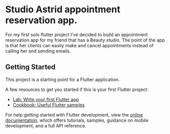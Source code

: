 # Studio Astrid appointment reservation app.

For my first solo flutter project I've decided to build an appointment reservation app for my friend that has a Beauty studio.
The point of the app is that her clients can easily make and cancel appointments instead of calling her and sending emails.

## Getting Started

This project is a starting point for a Flutter application.

A few resources to get you started if this is your first Flutter project:

- [Lab: Write your first Flutter app](https://docs.flutter.dev/get-started/codelab)
- [Cookbook: Useful Flutter samples](https://docs.flutter.dev/cookbook)

For help getting started with Flutter development, view the
[online documentation](https://docs.flutter.dev/), which offers tutorials,
samples, guidance on mobile development, and a full API reference.
